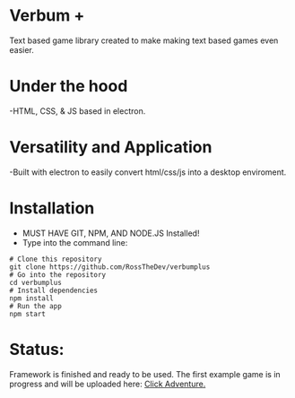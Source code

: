 # Verbum +
Text based game library created to make making text based games even easier.

# Under the hood
-HTML, CSS, & JS based in electron.

# Versatility and Application
-Built with electron to easily convert html/css/js into a desktop enviroment. 

# Installation
- MUST HAVE GIT, NPM, AND NODE.JS Installed!
- Type into the command line:

```
# Clone this repository
git clone https://github.com/RossTheDev/verbumplus
# Go into the repository
cd verbumplus
# Install dependencies
npm install
# Run the app
npm start
```
# Status: 
Framework is finished and ready to be used. The first example game is in progress and will be uploaded here: [Click Adventure.](https://github.com/RossTheDev/ClickAdventure)


